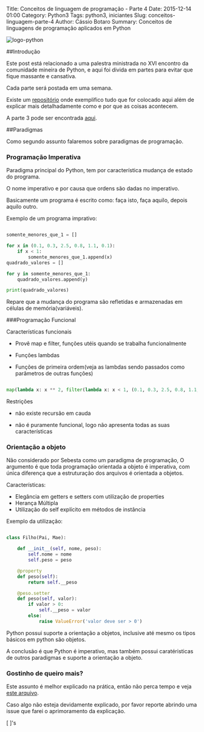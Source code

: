 Title: Conceitos de linguagem de programação - Parte 4
Date: 2015-12-14 01:00
Category: Python3
Tags: python3, iniciantes
Slug: conceitos-linguagem-parte-4
Author: Cássio Botaro
Summary: Conceitos de linguagens de programação aplicados em Python

![logo-python]({filename}/images/logopython2.png
"Logo Python")

##Introdução

Este post está relacionado a uma palestra ministrada no XVI encontro da comunidade mineira de Python, e aqui foi divida em partes para evitar que fique massante e cansativa.

Cada parte será postada em uma semana.

Existe um [repositório](https://github.com/cassiobotaro/conceitos_linguagens) onde exemplifico tudo que for colocado aqui além de explicar mais detalhadamente como e por que as coisas acontecem.

A parte 3 pode ser encontrada [aqui](http://cassiobotaro.github.io/conceitos-linguagem-parte-3).

##Paradigmas

Como segundo assunto falaremos sobre paradigmas de programação.

### Programação Imperativa

Paradigma principal do Python, tem por característica mudança de estado do programa.

O nome imperativo e por causa que ordens são dadas no imperativo.

Basicamente um programa é escrito como:
faça isto, faça aquilo, depois aquilo outro.

Exemplo de um programa imprativo:
```python

somente_menores_que_1 = []

for x in (0.1, 0.3, 2.5, 0.8, 1.1, 0.1):
    if x < 1:
        somente_menores_que_1.append(x)
quadrado_valores = []

for y in somente_menores_que_1:
    quadrado_valores.append(y)

print(quadrado_valores)

```

Repare que a mudança do programa são refletidas e armazenadas em células de memória(variáveis).

###Programação Funcional

Características funcionais

* Provê map  e filter, funções utéis quando se trabalha funcionalmente

* Funções lambdas

* Funções de primeira ordem(veja as lambdas sendo passados como parâmetros de outras funções)

```python

map(lambda x: x ** 2, filter(lambda x: x < 1, (0.1, 0.3, 2.5, 0.8, 1.1, 0.1)))

```

Restrições

* não existe recursão em cauda

* não é puramente funcional, logo não apresenta todas as suas características

### Orientação a objeto

Não considerado por Sebesta como um paradigma de programação, O argumento é que toda programação orientada a objeto é imperativa, com única diferença que a estruturação dos arquivos é orientada a objetos.

Características:

* Elegância em getters e setters com utilização de properties
* Herança Múltipla
* Utilização do self explícito em métodos de instância

Exemplo da utilização:

```python

class Filho(Pai, Mae):

    def __init__(self, nome, peso):
        self.nome = nome
        self.peso = peso

    @property
    def peso(self):
        return self.__peso

    @peso.setter
    def peso(self, valor):
        if valor > 0:
            self.__peso = valor
        else:
            raise ValueError('valor deve ser > 0')
```

Python possui suporte a orientação a objetos, inclusive até mesmo os tipos básicos em python são objetos.

A conclusão é que Python é imperativo, mas também possui caratéristicas de outros paradigmas e suporte a orientação a objeto.

### Gostinho de queiro mais?

Este assunto é melhor explicado na prática, então não perca tempo e veja [este arquivo](https://github.com/cassiobotaro/conceitos_linguagens/blob/master/paradigmas.py).

Caso algo não esteja devidamente explicado, por favor reporte abrindo uma issue que farei o aprimoramento da explicação.

[ ]'s
